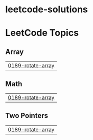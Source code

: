 # leetcode-solutions
<!---LeetCode Topics Start-->
# LeetCode Topics
## Array
|  |
| ------- |
| [0189-rotate-array](https://github.com/Deepak53-cell/leetcode-solutions/tree/master/0189-rotate-array) |
## Math
|  |
| ------- |
| [0189-rotate-array](https://github.com/Deepak53-cell/leetcode-solutions/tree/master/0189-rotate-array) |
## Two Pointers
|  |
| ------- |
| [0189-rotate-array](https://github.com/Deepak53-cell/leetcode-solutions/tree/master/0189-rotate-array) |
<!---LeetCode Topics End-->